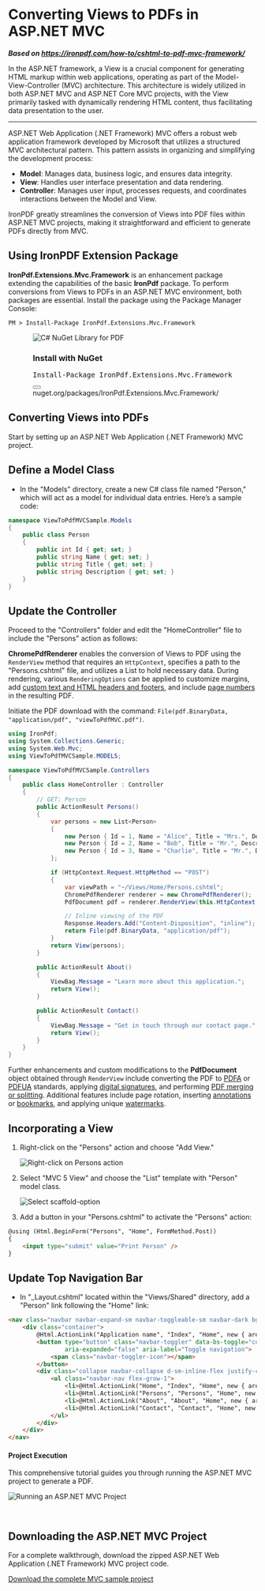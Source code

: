 # Converting Views to PDFs in ASP.NET MVC

***Based on <https://ironpdf.com/how-to/cshtml-to-pdf-mvc-framework/>***


In the ASP.NET framework, a View is a crucial component for generating HTML markup within web applications, operating as part of the Model-View-Controller (MVC) architecture. This architecture is widely utilized in both ASP.NET MVC and ASP.NET Core MVC projects, with the View primarily tasked with dynamically rendering HTML content, thus facilitating data presentation to the user.

* * *

ASP.NET Web Application (.NET Framework) MVC offers a robust web application framework developed by Microsoft that utilizes a structured MVC architectural pattern. This pattern assists in organizing and simplifying the development process:

- **Model**: Manages data, business logic, and ensures data integrity.
- **View**: Handles user interface presentation and data rendering.
- **Controller**: Manages user input, processes requests, and coordinates interactions between the Model and View.

IronPDF greatly streamlines the conversion of Views into PDF files within ASP.NET MVC projects, making it straightforward and efficient to generate PDFs directly from MVC.

## Using IronPDF Extension Package

**IronPdf.Extensions.Mvc.Framework** is an enhancement package extending the capabilities of the basic **IronPdf** package. To perform conversions from Views to PDFs in an ASP.NET MVC environment, both packages are essential. Install the package using the Package Manager Console:

```shell
PM > Install-Package IronPdf.Extensions.Mvc.Framework
```

<link rel="stylesheet" type="text/css" href="https://ironpdf.com/front/css/content__install-components__extended.css" media="print" onload="this.media='all'; this.onload=null;">
<div class="products-download-section">
    <div class="js-modal-open product-item nuget" style="width: fit-content; margin-left: auto; margin-right: auto;" data-modal-id="trial-license-after-download">
        <div class="product-image">
            <img class="img-responsive add-shadow" alt="C# NuGet Library for PDF" src="https://ironpdf.com/img/nuget-logo.svg">
        </div>
        <div class="product-info">
            <h3>Install with <span>NuGet</span></h3>
        </div>
        <div class="js-open-modal-ignore copy-nuget-section" data-toggle="tooltip" data-placement="bottom" title="" data-original-title="Click to copy">
            <div class="copy-nuget-row">
            <pre class="install-script">Install-Package IronPdf.Extensions.Mvc.Framework</pre>
            <div class="copy-button">
                <button class="btn btn-default copy-nuget-script" type="button" data-toggle="popover" data-placement="bottom" data-content="Copied." aria-label="Copy the Package Manager command" data-original-title="" title="">
                <span class="far fa-copy"></span>
                </button>
            </div>
        </div>
    </div>
    <div class="nuget-link">nuget.org/packages/IronPdf.Extensions.Mvc.Framework/</div>
    </div>
</div>

## Converting Views into PDFs

Start by setting up an ASP.NET Web Application (.NET Framework) MVC project.

## Define a Model Class

- In the "Models" directory, create a new C# class file named "Person," which will act as a model for individual data entries. Here’s a sample code:

```cs
namespace ViewToPdfMVCSample.Models
{
    public class Person
    {
        public int Id { get; set; }
        public string Name { get; set; }
        public string Title { get; set; }
        public string Description { get; set; }
    }
}
```

## Update the Controller

Proceed to the "Controllers" folder and edit the "HomeController" file to include the "Persons" action as follows:

**ChromePdfRenderer** enables the conversion of Views to PDF using the `RenderView` method that requires an `HttpContext`, specifies a path to the "Persons.cshtml" file, and utilizes a List to hold necessary data. During rendering, various `RenderingOptions` can be applied to customize margins, add [custom text and HTML headers and footers](https://ironpdf.com/how-to/headers-and-footers/), and include [page numbers](https://ironpdf.com/how-to/page-numbers/) in the resulting PDF.

Initiate the PDF download with the command: `File(pdf.BinaryData, "application/pdf", "viewToPdfMVC.pdf")`.

```cs
using IronPdf;
using System.Collections.Generic;
using System.Web.Mvc;
using ViewToPdfMVCSample.MODELS;

namespace ViewToPdfMVCSample.Controllers
{
    public class HomeController : Controller
    {
        // GET: Person
        public ActionResult Persons()
        {
            var persons = new List<Person>
            {
                new Person { Id = 1, Name = "Alice", Title = "Mrs.", Description = "Senior Engineer" },
                new Person { Id = 2, Name = "Bob", Title = "Mr.", Description = "Project Manager" },
                new Person { Id = 3, Name = "Charlie", Title = "Mr.", Description = "Developer" }
            };

            if (HttpContext.Request.HttpMethod == "POST")
            {
                var viewPath = "~/Views/Home/Persons.cshtml";
                ChromePdfRenderer renderer = new ChromePdfRenderer();
                PdfDocument pdf = renderer.RenderView(this.HttpContext, viewPath, persons);

                // Inline viewing of the PDF
                Response.Headers.Add("Content-Disposition", "inline");
                return File(pdf.BinaryData, "application/pdf");
            }
            return View(persons);
        }

        public ActionResult About()
        {
            ViewBag.Message = "Learn more about this application.";
            return View();
        }

        public ActionResult Contact()
        {
            ViewBag.Message = "Get in touch through our contact page.";
            return View();
        }
    }
}
```

Further enhancements and custom modifications to the **PdfDocument** object obtained through `RenderView` include converting the PDF to [PDFA](https://ironpdf.com/how-to/pdfa/) or [PDFUA](https://ironpdf.com/how-to/pdfua/) standards, applying [digital signatures](https://ironpdf.com/how-to/signing/), and performing [PDF merging or splitting](https://ironpdf.com/how-to/merge-or-split-pdfs/). Additional features include page rotation, inserting [annotations](https://ironpdf.com/how-to/annotations/) or [bookmarks](https://ironpdf.com/how-to/bookmarks/), and applying unique [watermarks](https://ironpdf.com/tutorials/csharp-edit-pdf-complete-tutorial/#add-a-watermark-to-a-pdf).

## Incorporating a View

1. Right-click on the "Persons" action and choose "Add View."

   ![Right-click on Persons action](https://ironpdf.com/static-assets/pdf/how-to/cshtml-to-pdf-mvc-framework/right-click-on-Persons.webp)

2. Select "MVC 5 View" and choose the "List" template with "Person" model class. 

   ![Select scaffold-option](https://ironpdf.com/static-assets/pdf/how-to/cshtml-to-pdf-mvc-framework/select-scaffold.webp)

3. Add a button in your "Persons.cshtml" to activate the "Persons" action:

```html
@using (Html.BeginForm("Persons", "Home", FormMethod.Post))
{
    <input type="submit" value="Print Person" />
}
```

## Update Top Navigation Bar

- In "_Layout.cshtml" located within the "Views/Shared" directory, add a "Person" link following the "Home" link:

```html
<nav class="navbar navbar-expand-sm navbar-toggleable-sm navbar-dark bg-dark">
    <div class="container">
        @Html.ActionLink("Application name", "Index", "Home", new { area = "" }, new { @class = "navbar-brand" })
        <button type="button" class="navbar-toggler" data-bs-toggle="collapse" data-bs-target=".navbar-collapse" title="Toggle navigation" aria-controls="navbarSupportedContent"
                aria-expanded="false" aria-label="Toggle navigation">
            <span class="navbar-toggler-icon"></span>
        </button>
        <div class="collapse navbar-collapse d-sm-inline-flex justify-content-between">
            <ul class="navbar-nav flex-grow-1">
                <li>@Html.ActionLink("Home", "Index", "Home", new { area = "" }, new { @class = "nav-link" })</li>
                <li>@Html.ActionLink("Persons", "Persons", "Home", new { area = "" }, new { @class = "nav-link" })</li>
                <li>@Html.ActionLink("About", "About", "Home", new { area = "" }, new { @class = "nav-link" })</li>
                <li>@Html.ActionLink("Contact", "Contact", "Home", new { area = "" }, new { @class "nav-link" })</li>
            </ul>
        </div>
    </div>
</nav>
```

#### Project Execution

This comprehensive tutorial guides you through running the ASP.NET MVC project to generate a PDF.

<img src="https://ironpdf.com/static-assets/pdf/how-to/cshtml-to-pdf-mvc-framework/viewToPdfMVCProjectRun.gif" alt="Running an ASP.NET MVC Project" class="img-responsive add-shadow" style="margin-bottom: 30px;"/>

## Downloading the ASP.NET MVC Project

For a complete walkthrough, download the zipped ASP.NET Web Application (.NET Framework) MVC project code.

[Download the complete MVC sample project](https://ironpdf.com/static-assets/pdf/how-to/cshtml-to-pdf-mvc-framework/ViewToPdfMVCSample.zip)